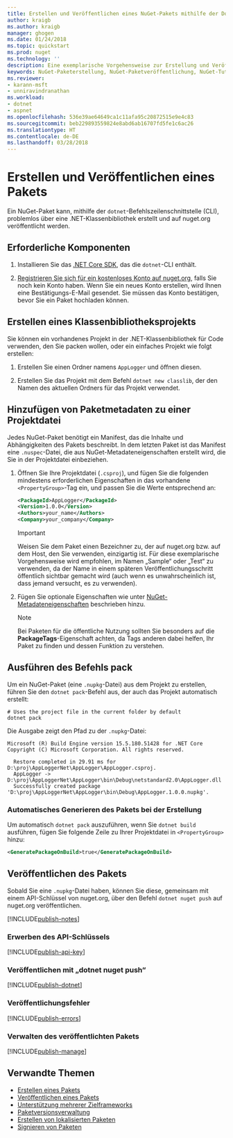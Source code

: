 ```yaml
---
title: Erstellen und Veröffentlichen eines NuGet-Pakets mithilfe der Dotnet-CLI | Microsoft-Dokumentation
author: kraigb
ms.author: kraigb
manager: ghogen
ms.date: 01/24/2018
ms.topic: quickstart
ms.prod: nuget
ms.technology: ''
description: Eine exemplarische Vorgehensweise zur Erstellung und Veröffentlichung eines NuGet-Pakets mit der .NET Core-CLI „dotnet“.
keywords: NuGet-Paketerstellung, NuGet-Paketveröffentlichung, NuGet-Tutorial, „dotnet publish“-NuGet-Paket
ms.reviewer:
- karann-msft
- unniravindranathan
ms.workload:
- dotnet
- aspnet
ms.openlocfilehash: 536e39ae64649ca1c11afa95c20872515e9e4c83
ms.sourcegitcommit: beb229893559824e8abd6ab16707fd5fe1c6ac26
ms.translationtype: HT
ms.contentlocale: de-DE
ms.lasthandoff: 03/28/2018
---
```

# <a name="create-and-publish-a-package"></a>Erstellen und Veröffentlichen eines Pakets

Ein NuGet-Paket kann, mithilfe der `dotnet`-Befehlszeilenschnittstelle (CLI), problemlos über eine .NET-Klassenbibliothek erstellt und auf nuget.org veröffentlicht werden.

## <a name="prerequisites"></a>Erforderliche Komponenten

1. Installieren Sie das [.NET Core SDK](https://www.microsoft.com/net/download/), das die `dotnet`-CLI enthält.

1. [Registrieren Sie sich für ein kostenloses Konto auf nuget.org](https://www.nuget.org/users/account/LogOn?returnUrl=%2F), falls Sie noch kein Konto haben. Wenn Sie ein neues Konto erstellen, wird Ihnen eine Bestätigungs-E-Mail gesendet. Sie müssen das Konto bestätigen, bevor Sie ein Paket hochladen können.

## <a name="create-a-class-library-project"></a>Erstellen eines Klassenbibliotheksprojekts

Sie können ein vorhandenes Projekt in der .NET-Klassenbibliothek für Code verwenden, den Sie packen wollen, oder ein einfaches Projekt wie folgt erstellen:

1. Erstellen Sie einen Ordner namens `AppLogger` und öffnen diesen.

1. Erstellen Sie das Projekt mit dem Befehl `dotnet new classlib`, der den Namen des aktuellen Ordners für das Projekt verwendet.

## <a name="add-package-metadata-to-the-project-file"></a>Hinzufügen von Paketmetadaten zu einer Projektdatei

Jedes NuGet-Paket benötigt ein Manifest, das die Inhalte und Abhängigkeiten des Pakets beschreibt. In dem letzten Paket ist das Manifest eine `.nuspec`-Datei, die aus NuGet-Metadateneigenschaften erstellt wird, die Sie in der Projektdatei einbeziehen.

1. Öffnen Sie Ihre Projektdatei (`.csproj`), und fügen Sie die folgenden mindestens erforderlichen Eigenschaften in das vorhandene `<PropertyGroup>`-Tag ein, und passen Sie die Werte entsprechend an:

    ```xml
    <PackageId>AppLogger</PackageId>
    <Version>1.0.0</Version>
    <Authors>your_name</Authors>
    <Company>your_company</Company>
    ```

    > [!Important]
    > Weisen Sie dem Paket einen Bezeichner zu, der auf nuget.org bzw. auf dem Host, den Sie verwenden, einzigartig ist. Für diese exemplarische Vorgehensweise wird empfohlen, im Namen „Sample“ oder „Test“ zu verwenden, da der Name in einem späteren Veröffentlichungsschritt öffentlich sichtbar gemacht wird (auch wenn es unwahrscheinlich ist, dass jemand versucht, es zu verwenden).

1. Fügen Sie optionale Eigenschaften wie unter [NuGet-Metadateneigenschaften](/dotnet/core/tools/csproj#nuget-metadata-properties) beschrieben hinzu.

    > [!Note]
    > Bei Paketen für die öffentliche Nutzung sollten Sie besonders auf die **PackageTags**-Eigenschaft achten, da Tags anderen dabei helfen, Ihr Paket zu finden und dessen Funktion zu verstehen.

## <a name="run-the-pack-command"></a>Ausführen des Befehls pack

Um ein NuGet-Paket (eine `.nupkg`-Datei) aus dem Projekt zu erstellen, führen Sie den `dotnet pack`-Befehl aus, der auch das Projekt automatisch erstellt:

```cli
# Uses the project file in the current folder by default
dotnet pack
```

Die Ausgabe zeigt den Pfad zu der `.nupkg`-Datei:

```output
Microsoft (R) Build Engine version 15.5.180.51428 for .NET Core
Copyright (C) Microsoft Corporation. All rights reserved.

  Restore completed in 29.91 ms for D:\proj\AppLoggerNet\AppLogger\AppLogger.csproj.
  AppLogger -> D:\proj\AppLoggerNet\AppLogger\bin\Debug\netstandard2.0\AppLogger.dll
  Successfully created package 'D:\proj\AppLoggerNet\AppLogger\bin\Debug\AppLogger.1.0.0.nupkg'.
```

### <a name="automatically-generate-package-on-build"></a>Automatisches Generieren des Pakets bei der Erstellung

Um automatisch `dotnet pack` auszuführen, wenn Sie `dotnet build` ausführen, fügen Sie folgende Zeile zu Ihrer Projektdatei in `<PropertyGroup>` hinzu:

```xml
<GeneratePackageOnBuild>true</GeneratePackageOnBuild>
```

## <a name="publish-the-package"></a>Veröffentlichen des Pakets

Sobald Sie eine `.nupkg`-Datei haben, können Sie diese, gemeinsam mit einem API-Schlüssel von nuget.org, über den Befehl `dotnet nuget push` auf nuget.org veröffentlichen.

[!INCLUDE[publish-notes](includes/publish-notes.md)]

### <a name="acquire-your-api-key"></a>Erwerben des API-Schlüssels

[!INCLUDE[publish-api-key](includes/publish-api-key.md)]

### <a name="publish-with-dotnet-nuget-push"></a>Veröffentlichen mit „dotnet nuget push“

[!INCLUDE[publish-dotnet](includes/publish-dotnet.md)]

### <a name="publish-errors"></a>Veröffentlichungsfehler

[!INCLUDE[publish-errors](includes/publish-errors.md)]

### <a name="manage-the-published-package"></a>Verwalten des veröffentlichten Pakets

[!INCLUDE[publish-manage](includes/publish-manage.md)]

## <a name="related-topics"></a>Verwandte Themen

- [Erstellen eines Pakets](../create-packages/creating-a-package.md)
- [Veröffentlichen eines Pakets](../create-packages/publish-a-package.md)
- [Unterstützung mehrerer Zielframeworks](../create-packages/supporting-multiple-target-frameworks.md)
- [Paketversionsverwaltung](../reference/package-versioning.md)
- [Erstellen von lokalisierten Paketen](../create-packages/creating-localized-packages.md)
- [Signieren von Paketen](../create-packages/Sign-a-package.md)
